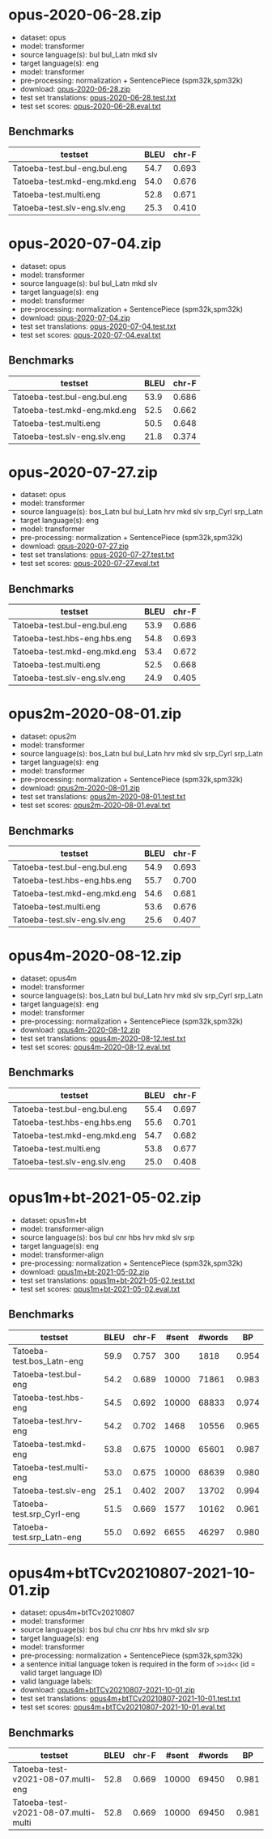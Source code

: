 # opus-2020-06-28.zip

* dataset: opus
* model: transformer
* source language(s): bul bul_Latn mkd slv
* target language(s): eng
* model: transformer
* pre-processing: normalization + SentencePiece (spm32k,spm32k)
* download: [opus-2020-06-28.zip](https://object.pouta.csc.fi/Tatoeba-MT-models/zls-eng/opus-2020-06-28.zip)
* test set translations: [opus-2020-06-28.test.txt](https://object.pouta.csc.fi/Tatoeba-MT-models/zls-eng/opus-2020-06-28.test.txt)
* test set scores: [opus-2020-06-28.eval.txt](https://object.pouta.csc.fi/Tatoeba-MT-models/zls-eng/opus-2020-06-28.eval.txt)

## Benchmarks

| testset               | BLEU  | chr-F |
|-----------------------|-------|-------|
| Tatoeba-test.bul-eng.bul.eng 	| 54.7 	| 0.693 |
| Tatoeba-test.mkd-eng.mkd.eng 	| 54.0 	| 0.676 |
| Tatoeba-test.multi.eng 	| 52.8 	| 0.671 |
| Tatoeba-test.slv-eng.slv.eng 	| 25.3 	| 0.410 |



# opus-2020-07-04.zip

* dataset: opus
* model: transformer
* source language(s): bul bul_Latn mkd slv
* target language(s): eng
* model: transformer
* pre-processing: normalization + SentencePiece (spm32k,spm32k)
* download: [opus-2020-07-04.zip](https://object.pouta.csc.fi/Tatoeba-MT-models/zls-eng/opus-2020-07-04.zip)
* test set translations: [opus-2020-07-04.test.txt](https://object.pouta.csc.fi/Tatoeba-MT-models/zls-eng/opus-2020-07-04.test.txt)
* test set scores: [opus-2020-07-04.eval.txt](https://object.pouta.csc.fi/Tatoeba-MT-models/zls-eng/opus-2020-07-04.eval.txt)

## Benchmarks

| testset               | BLEU  | chr-F |
|-----------------------|-------|-------|
| Tatoeba-test.bul-eng.bul.eng 	| 53.9 	| 0.686 |
| Tatoeba-test.mkd-eng.mkd.eng 	| 52.5 	| 0.662 |
| Tatoeba-test.multi.eng 	| 50.5 	| 0.648 |
| Tatoeba-test.slv-eng.slv.eng 	| 21.8 	| 0.374 |



# opus-2020-07-27.zip

* dataset: opus
* model: transformer
* source language(s): bos_Latn bul bul_Latn hrv mkd slv srp_Cyrl srp_Latn
* target language(s): eng
* model: transformer
* pre-processing: normalization + SentencePiece (spm32k,spm32k)
* download: [opus-2020-07-27.zip](https://object.pouta.csc.fi/Tatoeba-MT-models/zls-eng/opus-2020-07-27.zip)
* test set translations: [opus-2020-07-27.test.txt](https://object.pouta.csc.fi/Tatoeba-MT-models/zls-eng/opus-2020-07-27.test.txt)
* test set scores: [opus-2020-07-27.eval.txt](https://object.pouta.csc.fi/Tatoeba-MT-models/zls-eng/opus-2020-07-27.eval.txt)

## Benchmarks

| testset               | BLEU  | chr-F |
|-----------------------|-------|-------|
| Tatoeba-test.bul-eng.bul.eng 	| 53.9 	| 0.686 |
| Tatoeba-test.hbs-eng.hbs.eng 	| 54.8 	| 0.693 |
| Tatoeba-test.mkd-eng.mkd.eng 	| 53.4 	| 0.672 |
| Tatoeba-test.multi.eng 	| 52.5 	| 0.668 |
| Tatoeba-test.slv-eng.slv.eng 	| 24.9 	| 0.405 |



# opus2m-2020-08-01.zip

* dataset: opus2m
* model: transformer
* source language(s): bos_Latn bul bul_Latn hrv mkd slv srp_Cyrl srp_Latn
* target language(s): eng
* model: transformer
* pre-processing: normalization + SentencePiece (spm32k,spm32k)
* download: [opus2m-2020-08-01.zip](https://object.pouta.csc.fi/Tatoeba-MT-models/zls-eng/opus2m-2020-08-01.zip)
* test set translations: [opus2m-2020-08-01.test.txt](https://object.pouta.csc.fi/Tatoeba-MT-models/zls-eng/opus2m-2020-08-01.test.txt)
* test set scores: [opus2m-2020-08-01.eval.txt](https://object.pouta.csc.fi/Tatoeba-MT-models/zls-eng/opus2m-2020-08-01.eval.txt)

## Benchmarks

| testset               | BLEU  | chr-F |
|-----------------------|-------|-------|
| Tatoeba-test.bul-eng.bul.eng 	| 54.9 	| 0.693 |
| Tatoeba-test.hbs-eng.hbs.eng 	| 55.7 	| 0.700 |
| Tatoeba-test.mkd-eng.mkd.eng 	| 54.6 	| 0.681 |
| Tatoeba-test.multi.eng 	| 53.6 	| 0.676 |
| Tatoeba-test.slv-eng.slv.eng 	| 25.6 	| 0.407 |



# opus4m-2020-08-12.zip

* dataset: opus4m
* model: transformer
* source language(s): bos_Latn bul bul_Latn hrv mkd slv srp_Cyrl srp_Latn
* target language(s): eng
* model: transformer
* pre-processing: normalization + SentencePiece (spm32k,spm32k)
* download: [opus4m-2020-08-12.zip](https://object.pouta.csc.fi/Tatoeba-MT-models/zls-eng/opus4m-2020-08-12.zip)
* test set translations: [opus4m-2020-08-12.test.txt](https://object.pouta.csc.fi/Tatoeba-MT-models/zls-eng/opus4m-2020-08-12.test.txt)
* test set scores: [opus4m-2020-08-12.eval.txt](https://object.pouta.csc.fi/Tatoeba-MT-models/zls-eng/opus4m-2020-08-12.eval.txt)

## Benchmarks

| testset               | BLEU  | chr-F |
|-----------------------|-------|-------|
| Tatoeba-test.bul-eng.bul.eng 	| 55.4 	| 0.697 |
| Tatoeba-test.hbs-eng.hbs.eng 	| 55.6 	| 0.701 |
| Tatoeba-test.mkd-eng.mkd.eng 	| 54.7 	| 0.682 |
| Tatoeba-test.multi.eng 	| 53.8 	| 0.677 |
| Tatoeba-test.slv-eng.slv.eng 	| 25.0 	| 0.408 |



# opus1m+bt-2021-05-02.zip

* dataset: opus1m+bt
* model: transformer-align
* source language(s): bos bul cnr hbs hrv mkd slv srp
* target language(s): eng
* model: transformer-align
* pre-processing: normalization + SentencePiece (spm32k,spm32k)
* download: [opus1m+bt-2021-05-02.zip](https://object.pouta.csc.fi/Tatoeba-MT-models/zls-eng/opus1m+bt-2021-05-02.zip)
* test set translations: [opus1m+bt-2021-05-02.test.txt](https://object.pouta.csc.fi/Tatoeba-MT-models/zls-eng/opus1m+bt-2021-05-02.test.txt)
* test set scores: [opus1m+bt-2021-05-02.eval.txt](https://object.pouta.csc.fi/Tatoeba-MT-models/zls-eng/opus1m+bt-2021-05-02.eval.txt)

## Benchmarks

| testset | BLEU  | chr-F | #sent | #words | BP |
|---------|-------|-------|-------|--------|----|
| Tatoeba-test.bos_Latn-eng 	| 59.9 	| 0.757 	| 300 	| 1818 	| 0.954 |
| Tatoeba-test.bul-eng 	| 54.2 	| 0.689 	| 10000 	| 71861 	| 0.983 |
| Tatoeba-test.hbs-eng 	| 54.5 	| 0.692 	| 10000 	| 68833 	| 0.974 |
| Tatoeba-test.hrv-eng 	| 54.2 	| 0.702 	| 1468 	| 10556 	| 0.965 |
| Tatoeba-test.mkd-eng 	| 53.8 	| 0.675 	| 10000 	| 65601 	| 0.987 |
| Tatoeba-test.multi-eng 	| 53.0 	| 0.675 	| 10000 	| 68639 	| 0.980 |
| Tatoeba-test.slv-eng 	| 25.1 	| 0.402 	| 2007 	| 13702 	| 0.994 |
| Tatoeba-test.srp_Cyrl-eng 	| 51.5 	| 0.669 	| 1577 	| 10162 	| 0.961 |
| Tatoeba-test.srp_Latn-eng 	| 55.0 	| 0.692 	| 6655 	| 46297 	| 0.980 |


# opus4m+btTCv20210807-2021-10-01.zip

* dataset: opus4m+btTCv20210807
* model: transformer
* source language(s): bos bul chu cnr hbs hrv mkd slv srp
* target language(s): eng
* model: transformer
* pre-processing: normalization + SentencePiece (spm32k,spm32k)
* a sentence initial language token is required in the form of `>>id<<` (id = valid target language ID)
* valid language labels: 
* download: [opus4m+btTCv20210807-2021-10-01.zip](https://object.pouta.csc.fi/Tatoeba-MT-models/zls-eng/opus4m+btTCv20210807-2021-10-01.zip)
* test set translations: [opus4m+btTCv20210807-2021-10-01.test.txt](https://object.pouta.csc.fi/Tatoeba-MT-models/zls-eng/opus4m+btTCv20210807-2021-10-01.test.txt)
* test set scores: [opus4m+btTCv20210807-2021-10-01.eval.txt](https://object.pouta.csc.fi/Tatoeba-MT-models/zls-eng/opus4m+btTCv20210807-2021-10-01.eval.txt)

## Benchmarks

| testset | BLEU  | chr-F | #sent | #words | BP |
|---------|-------|-------|-------|--------|----|
| Tatoeba-test-v2021-08-07.multi-eng 	| 52.8 	| 0.669 	| 10000 	| 69450 	| 0.981 |
| Tatoeba-test-v2021-08-07.multi-multi 	| 52.8 	| 0.669 	| 10000 	| 69450 	| 0.981 |

